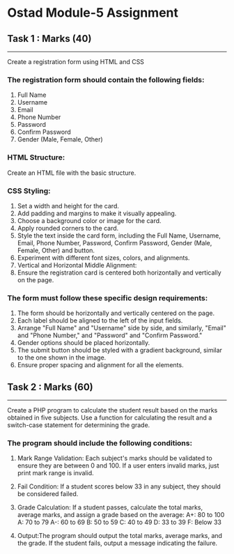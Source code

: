 # Ostad Module-5 Assignment

## Task 1 : Marks (40)
----------------
Create a registration form using HTML and CSS 

### The registration form should contain the following fields:
1. Full Name
2. Username
3. Email
4. Phone Number
5. Password
6. Confirm Password
6. Gender (Male, Female, Other)

### HTML Structure: 
Create an HTML file with the basic structure.

### CSS Styling: 
1. Set a width and height for the card.
2. Add padding and margins to make it visually appealing.
3. Choose a background color or image for the card.
4. Apply rounded corners to the card.
5. Style the text inside the card form, including the Full Name, Username, Email, Phone Number, Password, Confirm Password, Gender (Male, Female, Other) and button.
6. Experiment with different font sizes, colors, and alignments.
7. Vertical and Horizontal Middle Alignment:
8. Ensure the registration card is centered both horizontally and vertically on the page.

### The form must follow these specific design requirements:
1. The form should be horizontally and vertically centered on the page.
2. Each label should be aligned to the left of the input fields.
3. Arrange "Full Name" and "Username" side by side, and similarly, "Email" and "Phone Number," and "Password" and "Confirm Password."
4. Gender options should be placed horizontally.
5. The submit button should be styled with a gradient background, similar to the one shown in the image.
6. Ensure proper spacing and alignment for all the elements.



## Task 2 : Marks (60)
----------------
Create a PHP program to calculate the student result based on the marks obtained in five subjects. Use a function for calculating the result and a switch-case statement for determining the grade.

### The program should include the following conditions:
1. Mark Range Validation: Each subject's marks should be validated to ensure they are between 0 and 100. If a user enters invalid marks, just print mark range is invalid.

2. Fail Condition: If a student scores below 33 in any subject, they should be considered failed.

3. Grade Calculation: If a student passes, calculate the total marks, average marks, and assign a grade based on the average:
A+: 80 to 100
A: 70 to 79
A-: 60 to 69
B: 50 to 59
C: 40 to 49
D: 33 to 39
F: Below 33

4. Output:The program should output the total marks, average marks, and the grade. If the student fails, output a message indicating the failure.

